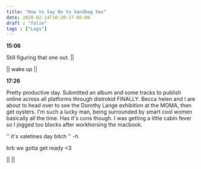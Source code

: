 ```yaml
---
title: "How to Say No to Sandbag Sex"
date: 2020-02-14T10:20:17-05:00
draft : "false"
tags : ["Logs"]
---
```


<!--more-->


**15:06**

Still figuring that one out. ||

|| wake up ||

**17:26**

Pretty productive day. Submitted an album and some tracks to publish online across all platforms through distrokid FINALLY. Becca helen and I are about to head over to see the Dorothy Lange exhibition at the MOMA, then get oysters. I'm such a lucky man, being surrounded by smart cool women basically all the time. Has it's cons though. I was getting a little cabin fever so I jogged too blocks after workhorsing the macbook. 

'' it's valetines day bitch '' -h

brb we gotta get ready  <3

||  ||
<!--
1 read

2 write

3 music

4 sing

5 YT Vizzies

6 P Call

7 Dance workout

8 POLIW.AT Blog

9 Archive

10 FF L&L

11 Friends & Fam

12 Love & Legacy

 -->
